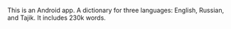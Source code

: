 This is an Android app. A dictionary for three languages: English, Russian, and Tajik. It includes 230k words.
